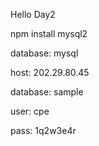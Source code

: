 Hello Day2

npm install mysql2

database: mysql

host: 202.29.80.45

database: sample

user: cpe

pass: 1q2w3e4r